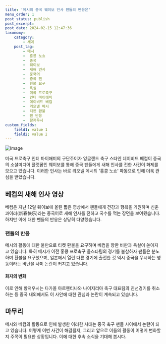 ```yaml
---
title: '메시의 중국 웨이보 인사 팬들의 반응은'
menu_order: 1
post_status: publish
post_excerpt: 
post_date: 2024-02-15 12:47:36
taxonomy:
    category:
        - 세계
    post_tag:
        - 메시
        -  홍콩 노쇼
        -  중국
        -  웨이보
        -  새해 인사
        -  중국어
        -  중국 팬
        -  환불 요구
        -  욕설
        -  미국 프로축구
        -  인터 마이애미
        -  데이비드 베컴
        -  리오넬 메시
        -  티켓 환불
        -  팬 반응
        -  항저우시
custom_fields:
    field1: value 1
    field2: value 2
---
```


![Image](https://imgnews.pstatic.net/image/009/2024/02/13/0005257646_001_20240213140107691.jpg?type=w647)

미국 프로축구 인터 마이애미의 구단주이자 잉글랜드 축구 스타인 데이비드 베컴이 중국의 소셜미디어 플랫폼인 웨이보를 통해 중국 팬들에게 새해 인사를 전한 사건이 화제를 모으고 있습니다. 이러한 인사는 바로 리오넬 메시의 '홍콩 노쇼' 파동으로 인해 더욱 관심을 받았습니다.
## 베컴의 새해 인사 영상
베컴은 지난 12일 웨이보에 올린 짧은 영상에서 팬들에게 건강과 행복을 기원하며 신춘콰이러(新春快乐)라는 중국어로 새해 인사를 전하고 국수를 먹는 장면을 보여줬습니다. 하지만 이에 대한 팬들의 반응은 상당히 다양했습니다.
### 팬들의 반응
메시의 활동에 대한 불만으로 티켓 환불을 요구하며 베컴을 향한 비판과 욕설이 쏟아지고 있습니다. 특히 메시가 이전 홍콩 프로축구 올스타팀의 경기를 불참하자 팬들은 분노하며 환불을 요구했으며, 일본에서 열린 다른 경기에 출전한 것 역시 중국을 무시하는 행동이라는 비난을 사며 논란이 커지고 있습니다.
#### 화자의 변화
이로 인해 항저우시는 다가올 아르헨티나와 나이지리아 축구 대표팀의 친선경기를 취소하는 등 중국 내외에서도 이 사안에 대한 관심과 논란이 계속되고 있습니다.
## 마무리
메시와 베컴의 활동으로 인해 발생한 이러한 사태는 중국 축구 팬들 사이에서 논란이 되고 있습니다. 어떻게 이번 사건이 해결될지, 그리고 앞으로 이들의 활동이 어떻게 변화할지 주목이 필요한 상황입니다. 이에 대한 후속 소식을 기대해 봅시다.
